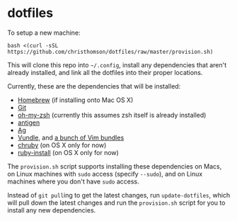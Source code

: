 # dotfiles

To setup a new machine:
```
bash <(curl -sSL https://github.com/christhomson/dotfiles/raw/master/provision.sh)
```

This will clone this repo into `~/.config`, install any dependencies that aren't already installed, and link all the dotfiles into their proper locations.

Currently, these are the dependencies that will be installed:
* [Homebrew](https://github.com/mxcl/homebrew) (if installing onto Mac OS X)
* [Git](http://git-scm.com)
* [oh-my-zsh](https://github.com/robbyrussell/oh-my-zsh) (currently this assumes zsh itself is already installed)
* [antigen](https://github.com/zsh-users/antigen)
* [Ag](https://github.com/ggreer/the_silver_searcher)
* [Vundle](https://github.com/gmarik/vundle), and [a bunch of Vim bundles](https://github.com/christhomson/dotfiles/blob/master/vim/vimrc)
* [chruby](https://github.com/postmodern/chruby) (on OS X only for now)
* [ruby-install](https://github.com/postmodern/ruby-install) (on OS X only for now)

The `provision.sh` script supports installing these dependencies on Macs, on Linux machines with `sudo` access (specify `--sudo`), and on Linux machines where you don't have `sudo` access.

Instead of `git pull`ing to get the latest changes, run `update-dotfiles`, which will pull down the latest changes and run the `provision.sh` script for you to install any new dependencies.
